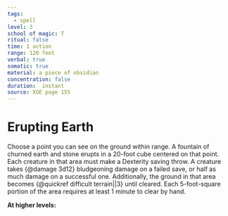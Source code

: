 ```yaml
---
tags:
  - spell
level: 3
school of magic: T
ritual: false
time: 1 action
range: 120 feet
verbal: true
somatic: true
material: a piece of obsidian
concentration: false
duration:  instant
source: XGE page 155
---
```

# Erupting Earth
Choose a point you can see on the ground within range. A fountain of churned earth and stone erupts in a 20-foot cube centered on that point. Each creature in that area must make a Dexterity saving throw. A creature takes {@damage 3d12} bludgeoning damage on a failed save, or half as much damage on a successful one. Additionally, the ground in that area becomes {@quickref difficult terrain||3} until cleared. Each 5-foot-square portion of the area requires at least 1 minute to clear by hand.

**At higher levels:** 